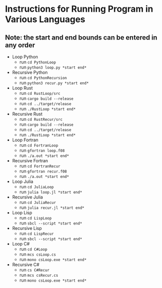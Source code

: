 # Instructions for Running Program in Various Languages
## Note: the start and end bounds can be entered in any order

- Loop Python
    - run `cd PythonLoop`
    - run `python3 loop.py *start end*`
- Recursive Python
    - run `cd PythonRecursion`
    - run `python3 recur.py *start end*`
- Loop Rust
    - run `cd RustLoop/src`
    - run `cargo build --release`
    - run `cd ../target/release`
    - run `./RustLoop *start end*`
- Recursive Rust
    - run `cd RustRecur/src`
    - run `cargo build --release`
    - run `cd ../target/release`
    - run `./RustLoop *start end*`
- Loop Fortran
    - run `cd FortranLoop`
    - run `gfortran loop.f08`
    - run `./a.out *start end*`
- Recursive Fortran
    - run `cd FortranRecur`
    - run `gfortran recur.f08`
    - run `./a.out *start end*`
- Loop Julia
    - run `cd JuliaLoop`
    - run `julia loop.jl *start end*`
- Recursive Julia
    - run `cd JuliaRecur`
    - run `julia recur.jl *start end*`
- Loop Lisp
    - run `cd LispLoop`
    - run `sbcl --script *start end*`
- Recursive Lisp
    - run `cd LispRecur`
    - run `sbcl --script *start end*`
- Loop C#
    - run `cd C#Loop`
    - run `mcs csLoop.cs`
    - run `mono csLoop.exe *start end*`
- Recursive C#
    - run `cs C#Recur`
    - run `mcs csRecur.cs`
    - run `mono csLoop.exe *start end*`

